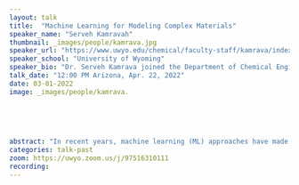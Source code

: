 ```yaml
---
layout: talk
title:  "Machine ​Learning for Modeling Complex Materials"
speaker_name: "Serveh Kamravah" 
thumbnail: _images/people/kamrava.jpg
speaker_url: "https://www.uwyo.edu/chemical/faculty-staff/kamrava/index.html"
speaker_school: "University of Wyoming"
speaker_bio: "Dr. Serveh Kamrava joined the Department of Chemical Engineering at the University of Wyoming as an Assistant Professor in August 2021. She earned her Ph.D. in Chemical Engineering from the University of Southern California in 2020 where her research was focused on Complex Porous Materials Modeling using Machine Learning. She is a member of the Society of Women Engineers (SWE), the American Institute of Chemical Engineers (AIChE), and the American Physical Society (APS). Her research has been published in journals such as Neural Networks, Journal of Membrane Science, Physical Review E, Advances in Water Resources, Transport in Porous Media, and Nature Computational Materials."
talk_date: "12:00 PM Arizona, Apr. 22, 2022"
date: 03-01-2022
image: _images/people/kamrava.
  
  
  
  
  
abstract: "In recent years, machine learning (ML) approaches have made it possible to extract and explore intricate patterns from big data. One of the fields that can benefit from the computational advantages that ML offers is materials characterization where we have complex heterogeneous morphology. The morphology of complex systems is one of the determinant elements that control a variety of their properties, such as flow, transport, mechanical and thermal behaviors. Such properties are often estimated using experimental and computational methods, which can be very costly and time-demanding. As such, faster and more automatic methods are required. Machine learning provides an alternative solution to this problem. In my presentation, I will talk about a deep learning model (DL) that can take the 3D morphology of complex materials and estimate their transport properties. Then, I will talk about applying DL for quantifying the accuracy of augmentation methods (used for constructing the large dataset) and identifying the method that can provide the best set of data by minimizing the discrepancy and expanding the variability. I will also discuss the application of deep learning for dynamic data when they change with time for a transport problem on a complex membrane system. I close this particular topic by describing how the governing equations can be used in DL for filling the gap in data and reducing the amount of training data."
categories: talk-past
zoom: https://uwyo.zoom.us/j/97516310111
recording:
---
```

